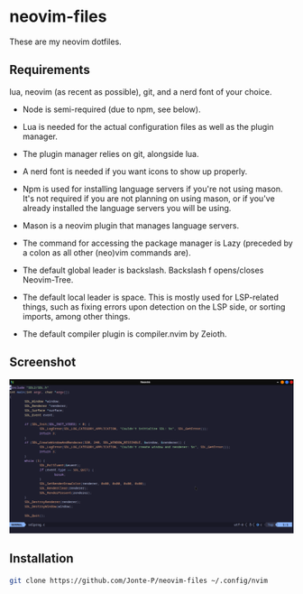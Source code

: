 # neovim-files
These are my neovim dotfiles.

## Requirements
lua, neovim (as recent as possible), git, and a nerd font of your choice.
* Node is semi-required (due to npm, see below).

* Lua is needed for the actual configuration files as well as the plugin manager.
* The plugin manager relies on git, alongside lua.
* A nerd font is needed if you want icons to show up properly.
* Npm is used for installing language servers if you're not using mason. It's not required if you are not planning on using mason, or if you've already installed the language servers you will be using.
* Mason is a neovim plugin that manages language servers.
* The command for accessing the package manager is Lazy (preceded by a colon as all other (neo)vim commands are).
* The default global leader is backslash. Backslash f opens/closes Neovim-Tree.
* The default local leader is space. This is mostly used for LSP-related things, such as fixing errors upon detection on the LSP side, or sorting imports, among other things.
* The default compiler plugin is compiler.nvim by Zeioth. 

## Screenshot
![screenshot](.screenshot.png)
## Installation
```bash
git clone https://github.com/Jonte-P/neovim-files ~/.config/nvim
```


